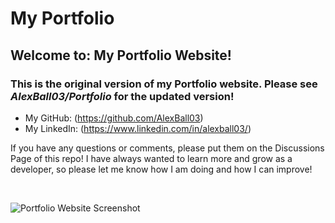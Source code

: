 # **My Portfolio**
## Welcome to: My **Portfolio Website**!
### This is the original version of my Portfolio website. Please see _AlexBall03/Portfolio_ for the updated version!
* My GitHub: (https://github.com/AlexBall03)
* My LinkedIn: (https://www.linkedin.com/in/alexball03/)

If you have any questions or comments, please put them on the Discussions Page of this repo! I have always wanted to learn more and grow as a developer, so please let me know how I am doing and how I can improve!

<br />

![Portfolio Website Screenshot](https://github.com/AlexBall03/PortfolioWebsite/blob/master/src/Assets/PortfolioWebsite-Screenshot.png)
